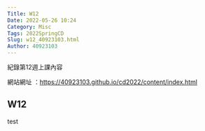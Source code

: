 ```yaml
---
Title: W12
Date: 2022-05-26 10:24
Category: Misc
Tags: 2022SpringCD
Slug: w12_40923103.html
Author: 40923103
---
```


紀錄第12週上課內容

<!-- PELICAN_END_SUMMARY -->

網站網址 ：https://40923103.github.io/cd2022/content/index.html 

W12
----
test
